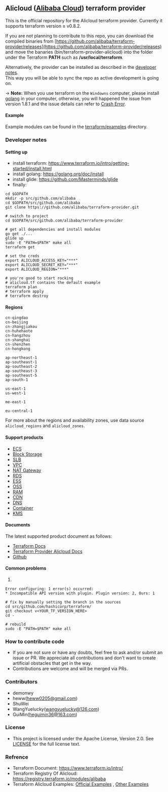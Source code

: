 ## Alicloud ([Alibaba Cloud](http://www.aliyun.com)) terraform provider

This is the official repository for the Alicloud terraform provider.
Currently it supports terraform version ≥ v0.8.2.

If you are not planning to contribute to this repo, you can download the compiled binaries from [https://github.com/alibaba/terraform-provider/releases](https://github.com/alibaba/terraform-provider/releases) and move the banaries (bin/terraform-provider-alicloud) into the folder under the Terraform **PATH** such as **/usr/local/terraform**.

Alternatively, the provider can be installed as described in the [developer notes](#developer-notes).  
This way you will be able to sync the repo as active development is going on.

-> **Note:** When you use terraform on the `Windowns` computer, please install [golang](https://golang.org/dl/) in your computer,
otherwise, you will happened the issue from version 1.8.1 and the issue details can refer to [Crash Error](https://github.com/alibaba/terraform-provider/issues/469).

#### Example

Example modules can be found in the [terraform/examples](examples) directory.

### Developer notes

#### Setting up
* install terraform: https://www.terraform.io/intro/getting-started/install.html
* install golang:    https://golang.org/doc/install
* install glide: https://github.com/Masterminds/glide
* finally:

```
cd $GOPATH
mkdir -p src/github.com/alibaba
cd $GOPATH/src/github.com/alibaba
git clone https://github.com/alibaba/terraform-provider.git

# switch to project
cd $GOPATH/src/github.com/alibaba/terraform-provider

# get all dependencies and install modules
go get ./...
glide up
sudo -E "PATH=$PATH" make all
terraform get

# set the creds
export ALICLOUD_ACCESS_KEY="***"
export ALICLOUD_SECRET_KEY="***"
export ALICLOUD_REGION="***"

# you're good to start rocking
# alicloud.tf contains the default example
terraform plan
# terraform apply
# terraform destroy
```

#### Regions
```
cn-qingdao
cn-beijing
cn-zhangjiakou
cn-huhehaote
cn-hangzhou
cn-shanghai
cn-shenzhen
cn-hongkong

ap-northeast-1
ap-southeast-1
ap-southeast-2
ap-southeast-3
ap-southeast-5
ap-south-1

us-east-1
us-west-1

me-east-1

eu-central-1
```
For more about the regions and availability zones, use data source `alicloud_regions` and `alicloud_zones`.

#### Support products
* [ECS](https://www.aliyun.com/product/ecs)
* [Block Storage](https://www.aliyun.com/product/disk)
* [SLB](https://www.aliyun.com/product/slb)
* [VPC](https://www.aliyun.com/product/vpc)
* [NAT Gateway](https://www.aliyun.com/product/nat)
* [RDS](https://www.aliyun.com/product/rds)
* [ESS](https://www.aliyun.com/product/ess)
* [OSS](https://www.aliyun.com/product/oss)
* [RAM](https://www.aliyun.com/product/ram)
* [CDN](https://www.aliyun.com/product/cdn)
* [DNS](https://wanwang.aliyun.com/domain/dns)
* [Container](https://www.aliyun.com/product/containerservice)
* [KMS](https://www.aliyun.com/product/kms)

#### Documents
The latest supported product document as follows:
* [Terraform Docs](https://www.terraform.io/docs/providers/alicloud/index.html)
* [Terraform Provider Alicloud Docs](http://47.95.33.19:4567/docs/providers/alicloud/)
* [Github](https://github.com/alibaba/terraform-provider-docs)

#### Common problems

1.
```
Error configuring: 1 error(s) occurred:
* Incompatible API version with plugin. Plugin version: 2, Ours: 1

# fix by manually setting the branch in the sources
cd src/github.com/hashicorp/terraform/
git checkout v<YOUR_TF_VERSION_HERE>
cd -

# rebuild
sudo -E "PATH=$PATH" make all
```


### How to contribute code
* If you are not sure or have any doubts, feel free to ask and/or submit an issue or PR. We appreciate all contributions and don't want to create artificial obstacles that get in the way.
* Contributions are welcome and will be merged via PRs.

### Contributors
* demonwy
* heww(heww0205@gmail.com)
* ShuWei
* WangYuelucky(wangyuelucky@126.com)
* GuiMin(heguimin36@163.com)

### License
* This project is licensed under the Apache License, Version 2.0. See [LICENSE](https://github.com/alibaba/terraform-provider/blob/master/LICENSE) for the full license text.

### Refrence
* Terraform Document: https://www.terraform.io/intro/
* Terraform Registry Of Alicloud: https://registry.terraform.io/modules/alibaba
* Terraform Alicloud Examples: [Official Examples](https://github.com/terraform-providers/terraform-provider-alicloud/tree/master/examples) , [Other Examples](https://github.com/mosuke5/terraform_for_alibabacloud_examples)
